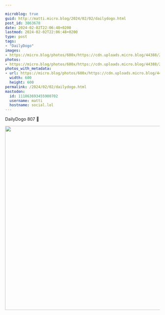 ```yaml
---

microblog: true
guid: http://matti.micro.blog/2024/02/02/dailydogo.html
post_id: 3863678
date: 2024-02-02T22:06:48+0200
lastmod: 2024-02-02T22:06:48+0200
type: post
tags:
- "DailyDogo"
images:
- https://micro.blog/photos/600x/https://cdn.uploads.micro.blog/44388/2024/5932ae44c2704913b959e0217f504756.jpg
photos:
- https://micro.blog/photos/600x/https://cdn.uploads.micro.blog/44388/2024/5932ae44c2704913b959e0217f504756.jpg
photos_with_metadata:
- url: https://micro.blog/photos/600x/https://cdn.uploads.micro.blog/44388/2024/5932ae44c2704913b959e0217f504756.jpg
  width: 600
  height: 600
permalink: /2024/02/02/dailydogo.html
mastodon:
  id: 111863693455900702
  username: matti
  hostname: social.lol
---
```

DailyDogo 807 🐶

<img src="/media/uploads/2024/5932ae44c2704913b959e0217f504756.jpg" width="600" height="600" alt="" />
